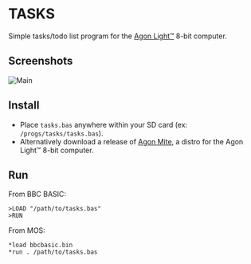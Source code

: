 # TASKS

Simple tasks/todo list program for the [Agon Light™](https://github.com/TheByteAttic/AgonLight) 8-bit computer.

## Screenshots

![Main](https://www.gluonspace.com/files/agon-tasks-v1.0.0.png)

## Install

- Place `tasks.bas` anywhere within your SD card (ex: `/progs/tasks/tasks.bas`).
- Alternatively download a release of [Agon Mite](https://agonmite.gluonspace.com/), a distro for the Agon Light™ 8-bit computer.

## Run

From BBC BASIC:

```
>LOAD "/path/to/tasks.bas"
>RUN
```

From MOS:

```
*load bbcbasic.bin
*run . /path/to/tasks.bas
```